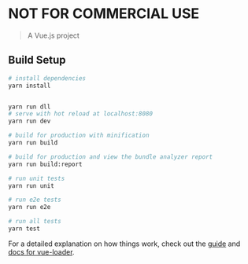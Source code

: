 # NOT FOR COMMERCIAL USE

> A Vue.js project

## Build Setup

``` bash
# install dependencies
yarn install


yarn run dll
# serve with hot reload at localhost:8080
yarn run dev

# build for production with minification
yarn run build

# build for production and view the bundle analyzer report
yarn run build:report

# run unit tests
yarn run unit

# run e2e tests
yarn run e2e

# run all tests
yarn test
```

For a detailed explanation on how things work, check out the [guide](http://vuejs-templates.github.io/webpack/) and [docs for vue-loader](http://vuejs.github.io/vue-loader).
